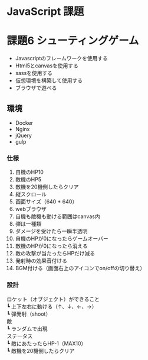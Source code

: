 # JavaScript 課題

# 課題6 シューティングゲーム
* Javascriptのフレームワークを使用する<br>
* Html5とcanvasを使用する<br>
* sassを使用する<br>
* 仮想環境を構築して使用する<br>
* ブラウザで遊べる<br>

## 環境
* Docker<br>
* Nginx<br>
* jQuery<br>
* gulp<br>

### 仕様
1. 自機のHP10<br>
2. 敵機のHP5<br>
3. 敵機を20機倒したらクリア<br>
4. 縦スクロール<br>
5. 画面サイズ（640 * 640）<br>
6. webブラウザ<br>
7. 自機も敵機も動ける範囲はcanvas内<br>
8. 弾は一種類<br>
9. ダメージを受けたら一瞬半透明<br>
10. 自機のHPが0になったらゲームオーバー<br>
11. 敵機のHPが0になったら消える<br>
12. 敵の攻撃が当たったらHPだけ減る<br>
13. 発射時の効果音付ける<br>
14. BGM付ける（画面右上のアイコンでon/offの切り替え）<br>

### 設計
ロケット（オブジェクト）ができること<br>
┗ 上下左右に動ける（↑、↓、←、→）<br>
┗ 弾発射（shoot）<br>
敵<br>
┗ ランダムで出現<br>
ステータス<br>
┗ 敵にあたったらHP-1（MAX10）<br>
┗ 敵機を20機倒したらクリア